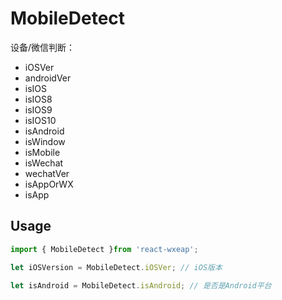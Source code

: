 # MobileDetect

设备/微信判断：

* iOSVer
* androidVer
* isIOS
* isIOS8
* isIOS9
* isIOS10
* isAndroid
* isWindow
* isMobile
* isWechat
* wechatVer
* isAppOrWX
* isApp

## Usage

```javascript
import { MobileDetect }from 'react-wxeap';

let iOSVersion = MobileDetect.iOSVer; // iOS版本

let isAndroid = MobileDetect.isAndroid; // 是否是Android平台

```